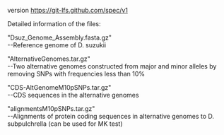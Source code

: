 version https://git-lfs.github.com/spec/v1

Detailed information of the files:

"Dsuz_Genome_Assembly.fasta.gz"     
--Reference genome of D. suzukii

"AlternativeGenomes.tar.gz"         
--Two alternative genomes constructed from major and minor alleles by removing SNPs with frequencies less than 10%  

"CDS-AltGenomeM10pSNPs.tar.gz"      
--CDS sequences in the alternative genomes  

"alignmentsM10pSNPs.tar.gz"         
--Alignments of protein coding sequences in alternative genomes to D. subpulchrella (can be used for MK test)  


